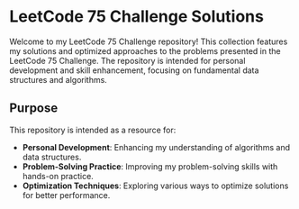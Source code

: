 # LeetCode 75 Challenge Solutions

Welcome to my LeetCode 75 Challenge repository! This collection features my solutions and optimized approaches to the problems presented in the LeetCode 75 Challenge. The repository is intended for personal development and skill enhancement, focusing on fundamental data structures and algorithms.

## Purpose

This repository is intended as a resource for:
- **Personal Development**: Enhancing my understanding of algorithms and data structures.
- **Problem-Solving Practice**: Improving my problem-solving skills with hands-on practice.
- **Optimization Techniques**: Exploring various ways to optimize solutions for better performance.
